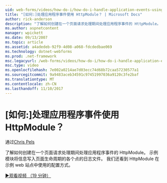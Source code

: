 ```yaml
---
uid: web-forms/videos/how-do-i/how-do-i-handle-application-events-using-an-httpmodule
title: "[如何:]处理应用程序事件使用 HttpModule？ | Microsoft Docs"
author: rick-anderson
description: "了解如何创建在一个页面请求处理期间处理应用程序事件的 HttpModule。 示例模块会将信息写入日志..."
ms.author: aspnetcontent
manager: wpickett
ms.date: 09/13/2007
ms.topic: article
ms.assetid: a4adedeb-92f9-4d08-a068-fdcdedbae069
ms.technology: dotnet-webforms
ms.prod: .net-framework
msc.legacyurl: /web-forms/videos/how-do-i/how-do-i-handle-application-events-using-an-httpmodule
msc.type: video
ms.openlocfilehash: 7e002a0214ae7d03ecc74d68b72caa57230577a1
ms.sourcegitcommit: 9a9483aceb34591c97451997036a9120c3fe2baf
ms.translationtype: MT
ms.contentlocale: zh-CN
ms.lasthandoff: 11/10/2017
---
```

<a name="how-do-i-handle-application-events-using-an-httpmodule"></a>[如何:]处理应用程序事件使用 HttpModule？
====================
通过[Chris Pels](https://twitter.com/chrispels)

了解如何创建在一个页面请求处理期间处理应用程序事件的 HttpModule。 示例模块将信息写入页面生命周期的各个点的日志文件。 我们还看到 HttpModule 在示例 web 站点中使用的配置方式。

[&#9654;观看视频 （19 分钟）](https://channel9.msdn.com/Blogs/ASP-NET-Site-Videos/how-do-i-handle-application-events-using-an-httpmodule)
